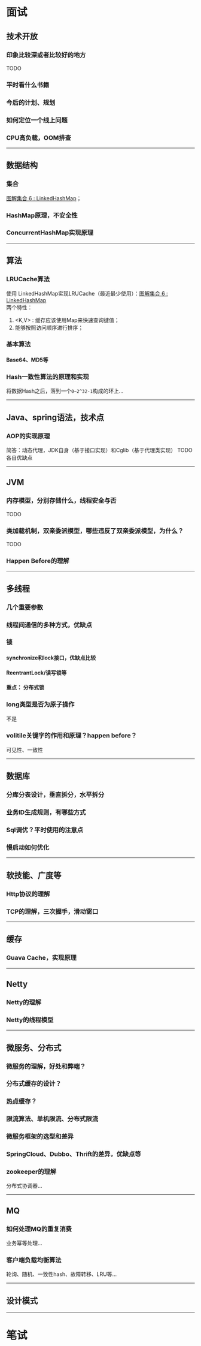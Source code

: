 # 面试
## 技术开放
### 印象比较深或者比较好的地方
TODO
### 平时看什么书籍

### 今后的计划、规划

### 如何定位一个线上问题

### CPU高负载，OOM排查

---

## 数据结构
### 集合
[图解集合 6 : LinkedHashMap](http://www.importnew.com/25103.html)；  

### HashMap原理，不安全性

### ConcurrentHashMap实现原理

---

## 算法
### LRUCache算法
使用 LinkedHashMap实现LRUCache（最近最少使用）：[图解集合 6 : LinkedHashMap](http://www.importnew.com/25103.html)     
两个特性：
1. <K,V> : 缓存应该使用Map来快速查询键值；
2. 能够按照访问顺序进行排序；

### 基本算法
#### Base64、MD5等

### Hash一致性算法的原理和实现
将数据Hash之后，落到一个`0~2^32-1`构成的环上...

---

## Java、spring语法，技术点
### AOP的实现原理
简答：动态代理，JDK自身（基于接口实现）和Cglib（基于代理类实现）
TODO  各自优缺点

---

## JVM
### 内存模型，分别存储什么，线程安全与否
TODO
### 类加载机制，双亲委派模型，哪些违反了双亲委派模型，为什么？
TODO
### Happen Before的理解


---

## 多线程 
### 几个重要参数

### 线程间通信的多种方式，优缺点

### 锁
#### synchronize和lock接口，优缺点比较

#### ReentrantLock/读写锁等

#### 重点： 分布式锁

### long类型是否为原子操作
 不是
 
### volitile关键字的作用和原理？happen before？
可见性、一致性

---

## 数据库
### 分库分表设计，垂直拆分，水平拆分

### 业务ID生成规则，有哪些方式

### Sql调优？平时使用的注意点

### 慢启动如何优化

---
## 软技能、广度等
### Http协议的理解

### TCP的理解，三次握手，滑动窗口

--- 
## 缓存
### Guava Cache，实现原理

---

## Netty
### Netty的理解

### Netty的线程模型

---
## 微服务、分布式
### 微服务的理解，好处和弊端？

### 分布式缓存的设计？

### 热点缓存？

### 限流算法、单机限流、分布式限流

### 微服务框架的选型和差异

### SpringCloud、Dubbo、Thrift的差异，优缺点等

### zookeeper的理解
分布式协调器...

---
## MQ
### 如何处理MQ的重复消费
业务幂等处理...

### 客户端负载均衡算法
轮询、随机、一致性hash、故障转移、LRU等...

---
## 设计模式

---
# 笔试















